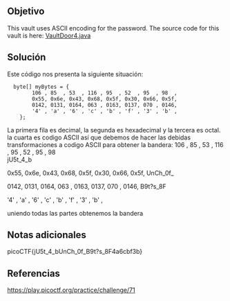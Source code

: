 ## Objetivo
This vault uses ASCII encoding for the password. The source code for this vault is here: [VaultDoor4.java](https://jupiter.challenges.picoctf.org/static/c695ee23309d453a3ef369c34cc1bccb/VaultDoor4.java)
## Solución 
Este código nos presenta la siguiente situación:

      byte[] myBytes = {
            106 , 85  , 53  , 116 , 95  , 52  , 95  , 98  ,
            0x55, 0x6e, 0x43, 0x68, 0x5f, 0x30, 0x66, 0x5f,
            0142, 0131, 0164, 063 , 0163, 0137, 070 , 0146,
            '4' , 'a' , '6' , 'c' , 'b' , 'f' , '3' , 'b' ,
        };

La primera fila es decimal, la segunda es hexadecimal y la tercera es octal. la cuarta es codigo ASCII así que debemos de hacer las debidas transformaciones a codigo ASCII para obtener la bandera:
106 , 85  , 53  , 116 , 95  , 52  , 95  , 98  
jU5t_4_b

0x55, 0x6e, 0x43, 0x68, 0x5f, 0x30, 0x66, 0x5f,
UnCh_0f_

0142, 0131, 0164, 063 , 0163, 0137, 070 , 0146,
B9t?s_8F

'4' , 'a' , '6' , 'c' , 'b' , 'f' , '3' , 'b' ,

uniendo todas las partes obtenemos la bandera
## Notas adicionales
picoCTF{jU5t_4_bUnCh_0f_B9t?s_8F4a6cbf3b}
## Referencias
https://play.picoctf.org/practice/challenge/71